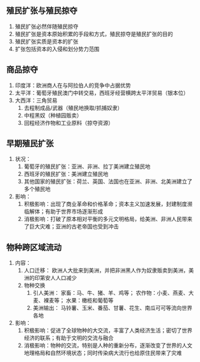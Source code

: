 ## 殖民扩张与殖民掠夺
1. 殖民扩张必然伴随殖民掠夺
2. 殖民扩张是资本原始积累的手段和方式，殖民掠夺是殖民扩张的目的
3. 殖民扩张实质是资本的扩张
4. 扩张包括资本的入侵和划分势力范围

## 商品掠夺
1. 印度洋：欧洲商人在与阿拉伯人的竞争中占据优势
2. 太平洋：葡萄牙殖民澳门中转交易，西班牙经营横跨太平洋贸易（银本位）
3. 大西洋：三角贸易
	1. 去程制成品/武器（殖民地换取/抓捕奴隶）
	2. 中程黑奴（种植园贩卖）
	3. 回程经济作物和工业原料（掠夺资源）

## 早期殖民扩张
1. 状况：
	1. 葡萄牙的殖民扩张：亚洲、非洲、拉丁美洲建立殖民地
	2. 西班牙的殖民扩张：美洲建立殖民地
	3. 其他国家的殖民扩张：荷兰、英国、法国也在亚洲、非洲、北美洲建立了多个殖民地
2. 影响：
   1. 积极影响：出现了商业革命和价格革命；资本主义加速发展，封建制度濒临解体；有助于世界市场逐渐形成
   2. 消极影响：打破了原本相对平衡的多元文明格局，给美洲、非洲人民带来了巨大灾难；亚洲的古老帝国也受到冲击

## 物种跨区域流动
1. 内容：
	1. 人口迁移：
		欧洲人大批来到美洲，并把非洲黑人作为奴隶贩卖到美洲，美洲的印第安人人口减少
	2. 物种交换
		1. 引人美洲：
			 家畜：马、牛、猪、羊、鸡等；
			 农作物：小麦、燕麦、大麦、裸麦等；
			 水果：橄榄和葡萄等
		2. 美洲输出：
			 马铃薯、玉米、番茄、甘薯、花生、南瓜可可等流向世界各地
2. 影响：
	1. 积极影响：促进了全球物种的大交流，丰富了人类经济生活；密切了世界经济的联系；有助于文明的交流与融合
	2. 消极影响：物种的交流，特别是人种的重新分布，逐渐改变了世界的人文地理格局和自然环境状态；同时传染病大流行也给原住民带来了灾难